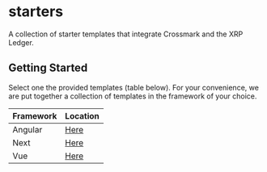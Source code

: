 # starters

A collection of starter templates that integrate Crossmark and the XRP Ledger.

## Getting Started

Select one the provided templates (table below). For your convenience, we are put together a collection of templates in the framework of your choice.

| Framework | Location                    |
| --------- | --------------------------- |
| Angular   | [Here](/templates/angular/) |
| Next      | [Here](/templates/next/)    |
| Vue       | [Here](/templates/vue/)     |
